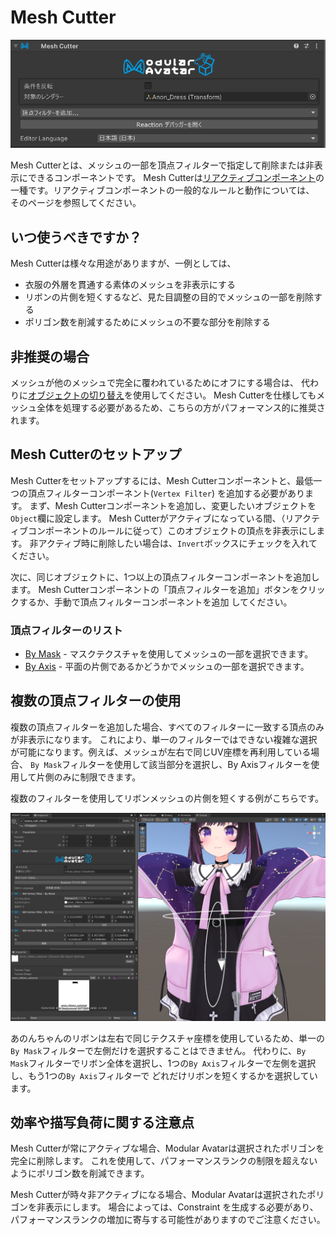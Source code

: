 ﻿# Mesh Cutter

![Mesh Cutter](mesh-cutter.png)

Mesh Cutterとは、メッシュの一部を頂点フィルターで指定して削除または非表示にできるコンポーネントです。
Mesh Cutterは[リアクティブコンポーネント](../)の一種です。リアクティブコンポーネントの一般的なルールと動作については、
そのページを参照してください。

## いつ使うべきですか？

Mesh Cutterは様々な用途がありますが、一例としては、

- 衣服の外層を貫通する素体のメッシュを非表示にする
- リボンの片側を短くするなど、見た目調整の目的でメッシュの一部を削除する
- ポリゴン数を削減するためにメッシュの不要な部分を削除する

## 非推奨の場合

メッシュが他のメッシュで完全に覆われているためにオフにする場合は、
代わりに[オブジェクトの切り替え](./object-toggle.md)を使用してください。
Mesh Cutterを仕様してもメッシュ全体を処理する必要があるため、こちらの方がパフォーマンス的に推奨されます。

## Mesh Cutterのセットアップ

Mesh Cutterをセットアップするには、Mesh Cutterコンポーネントと、最低一つの頂点フィルターコンポーネント(`Vertex Filter`)
を追加する必要があります。
まず、Mesh Cutterコンポーネントを追加し、変更したいオブジェクトを`Object`欄に設定します。
Mesh Cutterがアクティブになっている間、（リアクティブコンポーネントのルールに従って）このオブジェクトの頂点を非表示にします。
非アクティブ時に削除したい場合は、`Invert`ボックスにチェックを入れてください。

次に、同じオブジェクトに、1つ以上の頂点フィルターコンポーネントを追加します。
Mesh Cutterコンポーネントの「頂点フィルターを追加」ボタンをクリックするか、手動で頂点フィルターコンポーネントを追加
してください。

### 頂点フィルターのリスト

- [By Mask](./by-mask) - マスクテクスチャを使用してメッシュの一部を選択できます。
- [By Axis](./by-axis) - 平面の片側であるかどうかでメッシュの一部を選択できます。

## 複数の頂点フィルターの使用

複数の頂点フィルターを追加した場合、すべてのフィルターに一致する頂点のみが非表示になります。
これにより、単一のフィルターではできない複雑な選択が可能になります。例えば、メッシュが左右で同じUV座標を再利用している場合、
`By Mask`フィルターを使用して該当部分を選択し、By Axisフィルターを使用して片側のみに制限できます。

複数のフィルターを使用してリボンメッシュの片側を短くする例がこちらです。

![複数のフィルターを使用したMesh Cutterの例](mesh-cutter-multiple-filters.png)

あのんちゃんのリボンは左右で同じテクスチャ座標を使用しているため、単一の`By Mask`フィルターで左側だけを選択することはできません。
代わりに、`By Mask`フィルターでリボン全体を選択し、1つの`By Axis`フィルターで左側を選択し、もう1つの`By Axis`フィルターで
どれだけリボンを短くするかを選択しています。

## 効率や描写負荷に関する注意点

Mesh Cutterが常にアクティブな場合、Modular Avatarは選択されたポリゴンを完全に削除します。
これを使用して、パフォーマンスランクの制限を超えないようにポリゴン数を削減できます。

Mesh Cutterが時々非アクティブになる場合、Modular Avatarは選択されたポリゴンを非表示にします。
場合によっては、Constraint を生成する必要があり、パフォーマンスランクの増加に寄与する可能性がありますのでご注意ください。